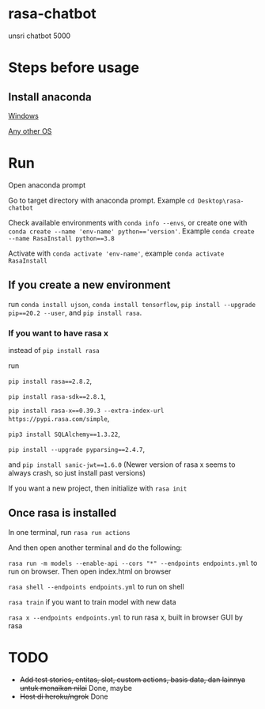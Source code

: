 # rasa-chatbot

unsri chatbot 5000

# Steps before usage

## Install anaconda

[Windows](https://www.anaconda.com/products/individual#windows)

[Any other OS](https://docs.anaconda.com/anaconda/install/)

# Run
Open anaconda prompt

Go to target directory with anaconda prompt. Example `cd Desktop\rasa-chatbot`

Check available environments with `conda info --envs`, or create one with `conda create --name 'env-name' python=='version'`. Example `conda create --name RasaInstall python==3.8`

Activate with `conda activate 'env-name'`, example `conda activate RasaInstall`

## If you create a new environment
run `conda install ujson`, `conda install tensorflow`, `pip install --upgrade pip==20.2 --user`, and `pip install rasa`.

### If you want to have rasa x
instead of `pip install rasa`

run 

`pip install rasa==2.8.2`, 

`pip install rasa-sdk==2.8.1`, 

`pip install rasa-x==0.39.3 --extra-index-url https://pypi.rasa.com/simple`, 

`pip3 install SQLAlchemy==1.3.22`,

`pip install --upgrade pyparsing==2.4.7`,

and `pip install sanic-jwt==1.6.0` (Newer version of rasa x seems to always crash, so just install past versions)

If you want a new project, then initialize with `rasa init`

## Once rasa is installed
In one terminal, run `rasa run actions`

And then open another terminal and do the following:

`rasa run -m models --enable-api --cors "*" --endpoints endpoints.yml` to run on browser. Then open index.html on browser

`rasa shell --endpoints endpoints.yml` to run on shell

`rasa train` if you want to train model with new data

`rasa x --endpoints endpoints.yml` to run rasa x, built in browser GUI by rasa

# TODO

* ~~Add test stories, ~~entitas, slot, custom actions~~, basis data, dan lainnya untuk menaikan nilai~~ Done, maybe
* ~~Host di heroku/ngrok~~ Done

